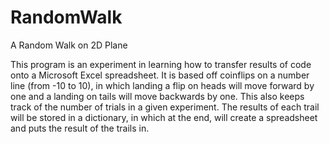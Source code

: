 # RandomWalk
A Random Walk on 2D Plane

This program is an experiment in learning how to transfer results of code onto a Microsoft Excel spreadsheet. 
It is based off coinflips on a number line (from -10 to 10), in which landing a flip on heads will move forward by one and 
a landing on tails will move backwards by one. This also keeps track of the number of trials in a given experiment.
The results of each trail will be stored in a dictionary, in which at the end, will create a spreadsheet and puts
the result of the trails in.
